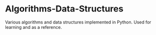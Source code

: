 # Algorithms-Data-Structures
Various algorithms and data structures implemented in Python. Used for learning and as a reference. 
